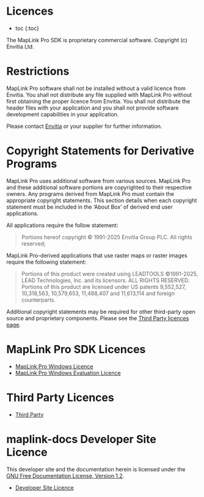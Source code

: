 # Licences

* toc
{:toc}

The MapLink Pro SDK is proprietary commercial software. Copyright (c) Envitia Ltd.

# Restrictions

MapLink Pro software shall not be installed without a valid licence from Envitia.
You shall not distribute any file supplied with MapLink Pro without first obtaining the proper licence from Envitia.
You shall not distribute the header files with your application and you shall not provide software development capabilities in your application.

Please contact [Envitia](https://www.envitia.com) or your supplier for further information.

# Copyright Statements for Derivative Programs

MapLink Pro uses additional software from various sources. MapLink Pro and these additional
software portions are copyrighted to their respective owners. Any programs derived from
MapLink Pro must contain the appropriate copyright statements.
This section details when each copyright statement must be included in the ‘About Box’ of
derived end user applications.

All applications require the follow statement:
> Portions hereof copyright © 1991-2025 Envitia Group PLC. All rights reserved;

MapLink Pro-derived applications that use raster maps or raster images require the following statement:
> Portions of this product were created using LEADTOOLS ©1991-2025, LEAD Technologies, Inc. and its licensors. ALL RIGHTS RESERVED. Portions of this product are licensed under US patents 9,552,527, 10,318,563, 10,579,653, 11,488,407 and 11,613,114 and foreign counterparts.

Additional copyright statements may be required for other third-party open source and proprietary components. Please see the [Third Party licences page](./third-party).

# MapLink Pro SDK Licences

- [MapLink Pro Windows Licence](./MapLink%20Pro%20Windows%20Licence.pdf)
- [MapLink Pro Windows Evaluation Licence](MapLink%20Pro%20Windows%20Eval%20Licence.pdf)

# Third Party Licences
- [Third Party](./third-party)

# maplink-docs Developer Site Licence

This developer site and the documentation herein is licensed under the [GNU Free Documentation License, Version 1.2](https://www.gnu.org/licenses/old-licenses/fdl-1.2-standalone.html).

- [Developer Site Licence](../LICENSE.md)
